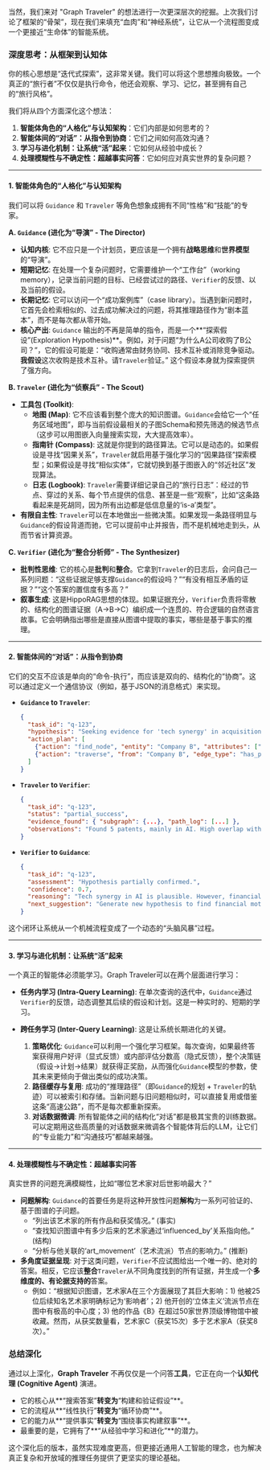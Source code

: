 当然，我们来对 "Graph Traveler" 的想法进行一次更深层次的挖掘。上次我们讨论了框架的“骨架”，现在我们来填充“血肉”和“神经系统”，让它从一个流程图变成一个更接近“生命体”的智能系统。

### 深度思考：从框架到认知体

你的核心思想是“迭代式探索”，这非常关键。我们可以将这个思想推向极致。一个真正的“旅行者”不仅仅是执行命令，他还会观察、学习、记忆，甚至拥有自己的“旅行风格”。

我们将从四个方面深化这个想法：

1.  **智能体角色的“人格化”与认知架构**：它们内部是如何思考的？
2.  **智能体间的“对话”：从指令到协商**：它们之间如何高效沟通？
3.  **学习与进化机制：让系统“活”起来**：它如何从经验中成长？
4.  **处理模糊性与不确定性：超越事实问答**：它如何应对真实世界的复杂问题？

-----

#### 1\. 智能体角色的“人格化”与认知架构

我们可以将 `Guidance` 和 `Traveler` 等角色想象成拥有不同“性格”和“技能”的专家。

**A. `Guidance` (进化为“导演” - The Director)**

  * **认知内核**: 它不应只是一个计划员，更应该是一个拥有**战略思维**和**世界模型**的“导演”。
  * **短期记忆**: 在处理一个复杂问题时，它需要维护一个“工作台”（working memory），记录当前问题的目标、已经尝试过的路径、`Verifier`的反馈、以及当前的假设。
  * **长期记忆**: 它可以访问一个“成功案例库”（case library）。当遇到新问题时，它首先会检索相似的、过去成功解决过的问题，将其推理路径作为“剧本蓝本”，而不是每次都从零开始。
  * **核心产出**: `Guidance` 输出的不再是简单的指令，而是一个\*\*“探索假设”(Exploration Hypothesis)\*\*。例如，对于问题“为什么A公司收购了B公司？”，它的假设可能是：“收购通常由财务协同、技术互补或消除竞争驱动。**我假设**这次收购是技术互补。请`Traveler`验证。” 这个假设本身就为探索提供了强方向。

**B. `Traveler` (进化为“侦察兵” - The Scout)**

  * **工具包 (Toolkit)**:
      * **地图 (Map)**: 它不应该看到整个庞大的知识图谱。`Guidance`会给它一个“任务区域地图”，即与当前假设最相关的子图Schema和预先筛选的候选节点（这步可以用图嵌入向量搜索实现，大大提高效率）。
      * **指南针 (Compass)**: 这就是你提到的路径算法。它可以是动态的。如果假设是寻找“因果关系”，`Traveler`就启用基于强化学习的“因果路径”探索模型；如果假设是寻找“相似实体”，它就切换到基于图嵌入的“邻近社区”发现算法。
      * **日志 (Logbook)**: `Traveler`需要详细记录自己的“旅行日志”：经过的节点、穿过的关系、每个节点提供的信息、甚至是一些“观察”，比如“这条路看起来是死胡同，因为所有出边都是低信息量的‘is-a’类型”。
  * **有限自主性**: `Traveler`可以在本地做出一些微决策。如果发现一条路径明显与`Guidance`的假设背道而驰，它可以提前中止并报告，而不是机械地走到头，从而节省计算资源。

**C. `Verifier` (进化为“整合分析师” - The Synthesizer)**

  * **批判性思维**: 它的核心是**批判**和**整合**。它拿到`Traveler`的日志后，会问自己一系列问题：“这些证据足够支撑`Guidance`的假设吗？”“有没有相互矛盾的证据？”“这个答案的置信度有多高？”
  * **叙事生成**: 这是HippoRAG思想的体现。如果证据充分，`Verifier`负责将零散的、结构化的图谱证据（A-\>B-\>C）编织成一个连贯的、符合逻辑的自然语言故事。它会明确指出哪些是直接从图谱中提取的事实，哪些是基于事实的推理。

-----

#### 2\. 智能体间的“对话”：从指令到协商

它们的交互不应该是单向的“命令-执行”，而应该是双向的、结构化的“协商”。这可以通过定义一个通信协议（例如，基于JSON的消息格式）来实现。

  * **`Guidance` to `Traveler`**:
    ```json
    {
      "task_id": "q-123",
      "hypothesis": "Seeking evidence for 'tech synergy' in acquisition.",
      "action_plan": [
        {"action": "find_node", "entity": "Company B", "attributes": ["patents", "tech_stack"]},
        {"action": "traverse", "from": "Company B", "edge_type": "has_patent", "depth": 2}
      ]
    }
    ```
  * **`Traveler` to `Verifier`**:
    ```json
    {
      "task_id": "q-123",
      "status": "partial_success",
      "evidence_found": { "subgraph": {...}, "path_log": [...] },
      "observations": "Found 5 patents, mainly in AI. High overlap with Company A's known AI division."
    }
    ```
  * **`Verifier` to `Guidance`**:
    ```json
    {
      "task_id": "q-123",
      "assessment": "Hypothesis partially confirmed.",
      "confidence": 0.7,
      "reasoning": "Tech synergy in AI is plausible. However, financial data is missing to make a full conclusion.",
      "next_suggestion": "Generate new hypothesis to find financial motive. Look for stock price changes or financial statements around the acquisition date."
    }
    ```

这个闭环让系统从一个机械流程变成了一个动态的“头脑风暴”过程。

-----

#### 3\. 学习与进化机制：让系统“活”起来

一个真正的智能体必须能学习。Graph Traveler可以在两个层面进行学习：

  * **任务内学习 (Intra-Query Learning)**: 在单次查询的迭代中，`Guidance`通过`Verifier`的反馈，动态调整其后续的假设和计划。这是一种实时的、短期的学习。

  * **跨任务学习 (Inter-Query Learning)**: 这是让系统长期进化的关键。

    1.  **策略优化**: `Guidance`可以利用一个强化学习框架。每次查询，如果最终答案获得用户好评（显式反馈）或内部评估分数高（隐式反馈），整个决策链（假设-\>计划-\>结果）就获得正奖励，从而强化`Guidance`模型的参数，使其未来更倾向于做出类似的成功决策。
    2.  **路径缓存与复用**: 成功的“推理路径”（即`Guidance`的规划 + `Traveler`的轨迹）可以被索引和存储。当新问题与旧问题相似时，可以直接复用或借鉴这条“高速公路”，而不是每次都重新探索。
    3.  **对话数据微调**: 所有智能体之间的结构化“对话”都是极其宝贵的训练数据。可以定期用这些高质量的对话数据来微调各个智能体背后的LLM，让它们的“专业能力”和“沟通技巧”都越来越强。

-----

#### 4\. 处理模糊性与不确定性：超越事实问答

真实世界的问题充满模糊性，比如“哪位艺术家对后世影响最大？”

  * **问题解构**: `Guidance`的首要任务是将这种开放性问题**解构**为一系列可验证的、基于图谱的子问题。
      * “列出该艺术家的所有作品和获奖情况。” (事实)
      * “查找知识图谱中有多少后来的艺术家通过‘influenced\_by’关系指向他。” (结构)
      * “分析与他关联的‘art\_movement’（艺术流派）节点的影响力。” (推断)
  * **多角度证据呈现**: 对于这类问题，`Verifier`不应试图给出一个唯一的、绝对的答案。相反，它应该**整合**`Traveler`从不同角度找到的所有证据，并生成一个**多维度的、有论据支持的**答案。
      * 例如：“根据知识图谱，艺术家A在三个方面展现了其巨大影响：1) 他被25位后续知名艺术家明确标记为‘影响者’；2) 他开创的‘立体主义’流派节点在图中有极高的中心度；3) 他的作品《B》在超过50家世界顶级博物馆中被收藏。然而，从获奖数量看，艺术家C（获奖15次）多于艺术家A（获奖8次）。”

### 总结深化

通过以上深化，**Graph Traveler** 不再仅仅是一个问答**工具**，它正在向一个**认知代理 (Cognitive Agent)** 演进。

  * 它的核心从\*\*“搜索答案”**转变为**“构建和验证假设”\*\*。
  * 它的流程从\*\*“线性执行”**转变为**“循环协商”\*\*。
  * 它的能力从\*\*“提供事实”**转变为**“围绕事实构建叙事”\*\*。
  * 最重要的是，它拥有了\*\*“从经验中学习和进化”\*\*的潜力。

这个深化后的版本，虽然实现难度更高，但更接近通用人工智能的理念，也为解决真正复杂和开放域的推理任务提供了更坚实的理论基础。